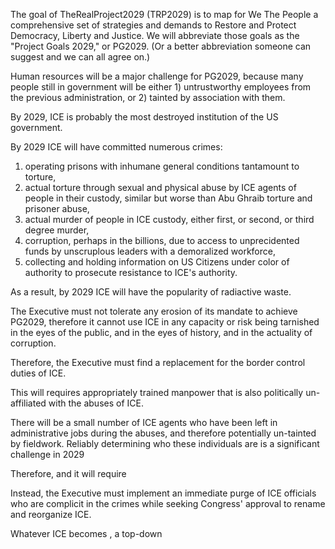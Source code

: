 The goal of TheRealProject2029 (TRP2029) is to map for We The People a comprehensive set of strategies and demands to Restore and Protect Democracy, Liberty and Justice. We will abbreviate those goals as the "Project Goals 2029," or PG2029. 
(Or a better abbreviation someone can suggest and we can all agree on.)

Human resources will be a major challenge for PG2029, because many people still in government will be either 1) untrustworthy employees from the previous administration, or 2) tainted by association with them. 

By 2029, ICE is probably the most destroyed institution of the US government. 

By 2029 ICE will have committed numerous crimes: 
1) operating prisons with inhumane general conditions tantamount to torture,
2) actual torture through sexual and physical abuse by ICE agents of people in their custody, similar but worse than Abu Ghraib torture and prisoner abuse,
3) actual murder of people in ICE custody, either first, or second, or third degree murder,
5) corruption, perhaps in the billions, due to access to unprecidented funds by unscruplous leaders with a demoralized workforce, 
6) collecting and holding information on US Citizens under color of authority to prosecute resistance to ICE's authority.

As a result, by 2029 ICE will have the popularity of radiactive waste. 

The Executive must not tolerate any erosion of its mandate to achieve PG2029, therefore it cannot use ICE in any capacity or risk being tarnished in the eyes of the public, and in the eyes of history, and in the actuality of corruption. 

Therefore, the Executive must find a replacement for the border control duties of ICE. 

This will requires appropriately trained manpower that is also politically un-affiliated with the abuses of ICE. 

There will be a small number of ICE agents who have been left in administrative jobs during the abuses, and therefore potentially un-tainted by fieldwork. 
Reliably determining who these individuals are is a significant challenge in 2029


Therefore, and it will require 

Instead, the Executive must implement an immediate purge of ICE officials who are complicit in the crimes  while seeking Congress' approval to rename and reorganize ICE. 

Whatever ICE becomes , a top-down
